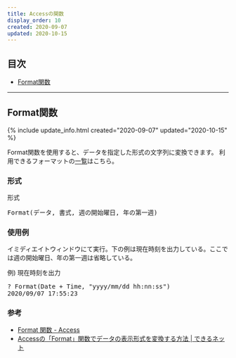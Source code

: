 ```yaml
---
title: Accessの関数
display_order: 10
created: 2020-09-07
updated: 2020-10-15
---
```

## <a name="index">目次</a>

- [Format関数](#format)

* * *

## <a name="format">Format関数</a>
{% include update_info.html created="2020-09-07" updated="2020-10-15" %}

Format関数を使用すると、データを指定した形式の文字列に変換できます。
利用できるフォーマットの[一覧](https://support.microsoft.com/ja-jp/office/format-%E9%96%A2%E6%95%B0-6f29d87b-8761-408d-81d3-63b9cd842530)はこちら。

### <a name="form">形式</a>
<div class="code-box">
<div class="title">形式</div>
<pre>
Format(データ, 書式, 週の開始曜日, 年の第一週)
</pre>
</div>

### 使用例

イミディエイトウィンドウにて実行。下の例は現在時刻を出力している。ここでは週の開始曜日、年の第一週は省略している。
<div class="code-box">
<div class="title">例) 現在時刻を出力</div>
<pre>
? Format(Date + Time, "yyyy/mm/dd hh:nn:ss")
2020/09/07 17:55:23
</pre>
</div>

### <a name="reference">参考</a>

- [Format 関数 - Access](https://support.microsoft.com/ja-jp/office/format-%E9%96%A2%E6%95%B0-6f29d87b-8761-408d-81d3-63b9cd842530)
- [Accessの「Format」関数でデータの表示形式を変換する方法 &#124; できるネット](https://dekiru.net/article/15574/)
